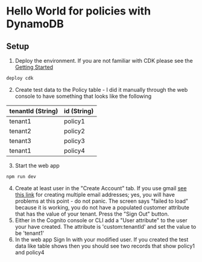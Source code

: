 # Hello World for  policies with DynamoDB

## Setup

1) Deploy the environment.  If you are not familiar with CDK please see the [Getting Started](https://docs.aws.amazon.com/cdk/v2/guide/getting_started.html)
``` bash
deploy cdk
```
2) Create test data to the Policy table - I did it manually through the web console to have something that looks like the following 

| tenantId (String) | id (String) |
|-------------------|-------------|
| tenant1           | policy1     |
| tenant2           | policy2     |
| tenant3           | policy3     |
| tenant1           | policy4     |
3) Start the web app
``` bash
npm run dev
```
4) Create at least user in the "Create Account" tab.  If you use gmail [see this link](https://gmail.googleblog.com/2008/03/2-hidden-ways-to-get-more-from-your.html) for creating multiple email addresses; yes, you will have problems at this point - do not panic.  The screen says "failed to load" because it is working, you do not have a populated customer attribute that has the value of your tenant.  Press the "Sign Out" button.
5) Either in the Cognito console or CLI add a "User attribute" to the user your have created.  The attribute is 'custom:tenantId' and set the value to be 'tenant1'
6) In the web app Sign In with your modified user.  If you created the test data like table shows then you should see two records that show policy1 and policy4




